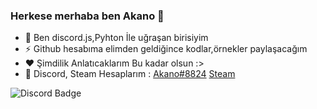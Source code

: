 ### Herkese merhaba ben Akano 👋


- 💬 Ben discord.js,Pyhton İle uğraşan birisiyim
- ⚡ Github hesabıma elimden geldiğince kodlar,örnekler paylaşacağım
- ❤️ Şimdilik Anlatıcaklarım Bu kadar olsun :>
- 🥳 Discord, Steam Hesaplarım : [Akano#8824](https://discord.com/channels/@me) [Steam](https://steamcommunity.com/profiles/76561199044085364)



![Discord Badge](https://media.discordapp.net/attachments/608711485849337856/818117396626800680/eyes9.gif)



